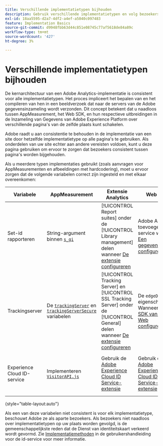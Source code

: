 ```yaml
---
title: Verschillende implementatietypen bijhouden
description: Gebruik verschillende implementatietypen en volg bezoekers naadloos tussen hen.
exl-id: 18aa5595-d2a7-4df2-a4ef-a5040c097483
feature: Implementation Basics
source-git-commit: d9948fbb63d44c851e08745c77af5618de84a89c
workflow-type: tm+mt
source-wordcount: '427'
ht-degree: 3%

---
```


# Verschillende implementatietypen bijhouden

De kernarchitectuur van een Adobe Analytics-implementatie is consistent voor alle implementatietypen. Het proces impliceert het bepalen van en het compileren van hen in een beeldverzoek dat naar de servers van de Adobe gegevensinzameling wordt verzonden. Dit concept betekent dat u naadloos tussen AppMeasurement, het Web SDK, en hun respectieve uitbreidingen in de Inzameling van Gegevens van Adobe Experience Platform over verschillende pagina&#39;s van de zelfde plaats kunt schakelen.

Adobe raadt u aan consistentie te behouden in de implementatie van een site door hetzelfde implementatietype op alle pagina&#39;s te gebruiken. Als onderdelen van uw site echter aan andere vereisten voldoen, kunt u deze pagina gebruiken om ervoor te zorgen dat bezoekers consistent tussen pagina&#39;s worden bijgehouden.

Als u meerdere typen implementaties gebruikt (zoals aanvragen voor AppMeasurementen en afbeeldingen met hardcodering), moet u ervoor zorgen dat de volgende variabelen correct zijn ingesteld en met elkaar overeenkomen:

| Variabele | AppMeasurement | Extensie Analytics | Web SDK | Web SDK-extensie | Hardcoded image request |
| --- | --- | --- | --- | --- | --- |
| Set-id rapporteren | String-argument binnen [`s_gi`](../vars/functions/s-gi.md) | [!UICONTROL Report suites] onder de [!UICONTROL Library management] delen wanneer [De extensie configureren](https://experienceleague.adobe.com/docs/experience-platform/tags/extensions/client/analytics/overview.html) | Adobe Analytics toevoegen als service wanneer [Een gegevensstroom configureren](https://experienceleague.adobe.com/docs/experience-platform/edge/datastreams/configure.html) | Adobe Analytics toevoegen als service wanneer [Een gegevensstroom configureren](https://experienceleague.adobe.com/docs/experience-platform/edge/datastreams/configure.html) | Deel van de URL `pathname` (na `/b/ss/`) |
| Trackingserver | De [`trackingServer`](../vars/config-vars/trackingserver.md) en [`trackingServerSecure`](../vars/config-vars/trackingserversecure.md) variabelen | [!UICONTROL Tracking Server] en [!UICONTROL SSL Tracking Server] onder de [!UICONTROL General] delen wanneer [De extensie configureren](https://experienceleague.adobe.com/docs/experience-platform/tags/extensions/client/analytics/overview.html) | De `edgeDomain` eigenschap Wanneer [De SDK van het Web configureren](https://experienceleague.adobe.com/docs/experience-platform/edge/fundamentals/configuring-the-sdk.html) | De [!UICONTROL Edge Domain] wanneer [De extensie configureren](https://experienceleague.adobe.com/docs/experience-platform/edge/extension/web-sdk-extension-configuration.html) | De `hostname` van de URL voor de afbeeldingsaanvraag |
| Experience Cloud ID-service | Implementeren [`VisitorAPI.js`](https://experienceleague.adobe.com/docs/id-service/using/implementation/setup-analytics.html) | Gebruik de [Adobe Experience Cloud ID Service-extensie](https://experienceleague.adobe.com/docs/experience-platform/tags/extensions/client/id-service/overview.html) | Gebruik de [Adobe Experience Cloud ID Service-extensie](https://experienceleague.adobe.com/docs/experience-platform/tags/extensions/client/id-service/overview.html) | Gebruik de [Adobe Experience Cloud ID Service-extensie](https://experienceleague.adobe.com/docs/experience-platform/tags/extensions/client/id-service/overview.html) | Een [afzonderlijke vraag aan de servers van de Dienst van identiteitskaart](https://experienceleague.adobe.com/docs/id-service/using/implementation/direct-integration.html) om de gewenste id te verkrijgen |

{style="table-layout:auto"}

Als een van deze variabelen niet consistent is voor elk implementatietype, beschouwt Adobe ze als aparte bezoekers. Als bezoekers niet naadloos over implementatietypen op uw plaats worden gevolgd, is de gemeenschappelijkste reden dat de Dienst van identiteitskaart verkeerd wordt gevormd. Zie [Implementatiemethoden](https://experienceleague.adobe.com/docs/id-service/using/implementation/implementation-methods.html) in de gebruikershandleiding voor de id-service voor meer informatie.
